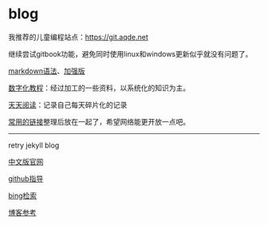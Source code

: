 ﻿# blog

我推荐的儿童编程站点：https://git.aqde.net

继续尝试gitbook功能，避免同时使用linux和windows更新似乎就没有问题了。

[markdown语法](https://b.ghtxx.cn/books/markdown)、[加强版](https://blog.csdn.net/u014061630/article/details/81359144#5-markdown%E5%B7%A5%E5%85%B7)

[数字化教程](https://b.ghtxx.cn/books)：经过加工的一些资料，以系统化的知识为主。

[天天阅读](https://b.ghtxx.cn/ttyd)：记录自己每天碎片化的记录

[常用的链接](https://b.ghtxx.cn/link)整理后放在一起了，希望网络能更开放一点吧。

------------

retry jekyll blog

[中文版官网](http://jekyllcn.com/)

[github指导](https://help.github.com/cn/github/working-with-github-pages/creating-a-github-pages-site-with-jekyll)

[bing检索](https://www.bing.com/search?form=MOZCON&pc=MOZI&q=Jekyll)

[博客参考](https://www.cnblogs.com/laughitover/p/9069219.html)
